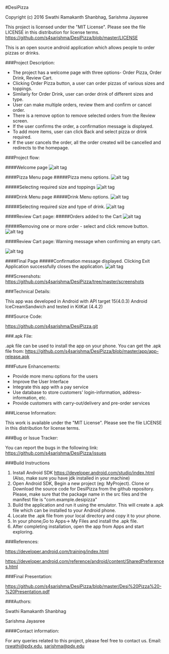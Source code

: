 #DesiPizza

Copyright (c) 2016 Swathi Ramakanth Shanbhag, Sarishma Jayasree

This project is licensed under the "MIT License". Please see the file LICENSE in this distribution for license terms.
https://github.com/s4sarishma/DesiPizza/blob/master/LICENSE

This is an open source android application which allows people to order pizzas or drinks.

###Project Description:

- The project has a welcome page with three options- Order Pizza, Order Drink, Review Cart.
- Clicking Order Pizza button, a user can order pizzas of various sizes and toppings. 
- Similarly for Order Drink, user can order drink of different sizes and type.
- User can make multiple orders, review them and confirm or cancel order. 
- There is a remove option to remove selected orders from the Review screen. 
- If the user confirms the order, a confirmation message is displayed. 
- To add more items, user can click Back and select pizza or drink required.
- If the user cancels the order, all the order created will be cancelled and redirects to the homepage. 


###Project flow:

####Welcome page
![alt tag](https://github.com/s4sarishma/DesiPizza/blob/master/screenshots/1_MainActivity_Page.png)

####Pizza Menu page
#####Pizza menu options.
![alt tag](https://github.com/s4sarishma/DesiPizza/blob/master/screenshots/2_PizzaMenu1.png)

#####Selecting required size and toppings
![alt tag](https://github.com/s4sarishma/DesiPizza/blob/master/screenshots/3_PizzaMenu2.png)

####Drink Menu page
#####Drink Menu options.
![alt tag](https://github.com/s4sarishma/DesiPizza/blob/master/screenshots/4_DrinkMenu1.png)

#####Selecting required size and type of drink.
![alt tag](https://github.com/s4sarishma/DesiPizza/blob/master/screenshots/5_DrinkMenu2.png)

####Review Cart page: 
#####Orders added to the Cart
![alt tag](https://github.com/s4sarishma/DesiPizza/blob/master/screenshots/6_ReviewCart1.png)

#####Removing one or more order - select and click remove button.
![alt tag](https://github.com/s4sarishma/DesiPizza/blob/master/screenshots/7_ReviewCart2.png)

####Review Cart page: 
Warning message when confirming an empty cart.

![alt tag](https://github.com/s4sarishma/DesiPizza/blob/master/screenshots/8_ReviewCart3.png)

####Final Page
#####Confirmation message displayed. Clicking Exit Application successfully closes the application.
![alt tag](https://github.com/s4sarishma/DesiPizza/blob/master/screenshots/9_FinalPage.png)


###Screenshots: 
https://github.com/s4sarishma/DesiPizza/tree/master/screenshots

###Technical Details:

This app was developed in Android with API target 15(4.0.3) Android IceCreamSandwich and tested in KitKat (4.4.2)

###Source Code:

https://github.com/s4sarishma/DesiPizza.git

###.apk File:

.apk file can be used to install the app on your phone. 
You can get the .apk file from: https://github.com/s4sarishma/DesiPizza/blob/master/app/app-release.apk

###Future Enhancements:

* Provide more menu options for the users
* Improve the User Interface
* Integrate this app with a pay service
* Use database to store customers' login-information, address-information, etc.
* Provide customers with carry-out/delivery and pre-order services

###License Information:

This work is available under the "MIT License". Please see the file LICENSE in this distribution for license terms.

###Bug or Issue Tracker:

You can report the bugs in the following link: https://github.com/s4sarishma/DesiPizza/issues 

###Build Instructions

1. Install Android SDK https://developer.android.com/studio/index.html (Also, make sure you have jdk installed in your machine)
2. Open Android SDK, Begin a new project (eg: MyProject). Clone or Download the source code for DesiPizza from the github repository. Please, make sure that the package name in the src files and the manifest file is "com.example.desipizza"
3. Build the application and run it using the emulator. This will create a .apk file which can be installed to your Android phone.
4. Locate the .apk file from your local directory and copy it to your phone. 
5. In your phone,Go to Apps-> My Files and install the .apk file.
6. After completing installation, open the app from Apps and start exploring.


###References:

https://developer.android.com/training/index.html

https://developer.android.com/reference/android/content/SharedPreferences.html


###Final Presentation: 

https://github.com/s4sarishma/DesiPizza/blob/master/Desi%20Pizza%20-%20Presentation.pdf

###Authors:

Swathi Ramakanth Shanbhag

Sarishma Jayasree

####Contact information: 

For any queries related to this project, please feel free to contact us. 
Email: rswathi@pdx.edu, 
       sarishma@pdx.edu




